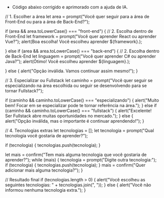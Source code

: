 - Código abaixo corrigido e aprimorado com a ajuda de IA.


// 1. Escolher a área let area = prompt("Você quer seguir para a área de Front-End ou para a área de Back-End?");

if (area && area.toLowerCase() === "front-end") { // 2. Escolha dentro de Front-End let framework = prompt("Você quer aprender React ou aprender Vue?"); alert(Boa escolha! Você escolheu aprender ${framework}.);

} else if (area && area.toLowerCase() === "back-end") { // 2. Escolha dentro de Back-End let linguagem = prompt("Você quer aprender C# ou aprender Java?"); alert(Ótimo! Você escolheu aprender ${linguagem}.);

} else { alert("Opção inválida. Vamos continuar assim mesmo!"); }

// 3. Especializar ou Fullstack let caminho = prompt("Você quer seguir se especializando na área escolhida ou seguir se desenvolvendo para se tornar Fullstack?");

if (caminho && caminho.toLowerCase() === "especializando") { alert("Muito bem! Focar em se especializar pode te tornar referência na área."); } else if (caminho && caminho.toLowerCase() === "fullstack") { alert("Excelente! Ser Fullstack abre muitas oportunidades no mercado."); } else { alert("Opção inválida, mas o importante é continuar aprendendo!"); }

// 4. Tecnologias extras let tecnologias = []; let tecnologia = prompt("Qual tecnologia você gostaria de aprender?");

if (tecnologia) { tecnologias.push(tecnologia); }

let mais = confirm("Tem mais alguma tecnologia que você gostaria de aprender?"); while (mais) { tecnologia = prompt("Digite outra tecnologia:"); if (tecnologia) { tecnologias.push(tecnologia); } mais = confirm("Quer adicionar mais alguma tecnologia?"); }

// Resultado final if (tecnologias.length > 0) { alert("Você escolheu as seguintes tecnologias: " + tecnologias.join(", ")); } else { alert("Você não informou nenhuma tecnologia extra."); }
